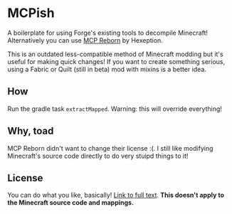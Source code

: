 # MCPish
A boilerplate for using Forge's existing tools to decompile Minecraft! Alternatively you can use [MCP Reborn](https://github.com/Hexeption/MCP-Reborn) by Hexeption.

This is an outdated less-compatible method of Minecraft modding but it's useful for making quick changes! If you want to create something serious, using a Fabric or Quilt (still in beta) mod with mixins is a better idea.

## How
Run the gradle task `extractMapped`. Warning: this will override everything!

## Why, toad
MCP Reborn didn't want to change their license :(. I still like modifying Minecraft's source code directly to do very stuipd things to it!

## License
You can do what you like, basically! [Link to full text](LICENSE). **This doesn't apply to the Minecraft source code and mappings.**